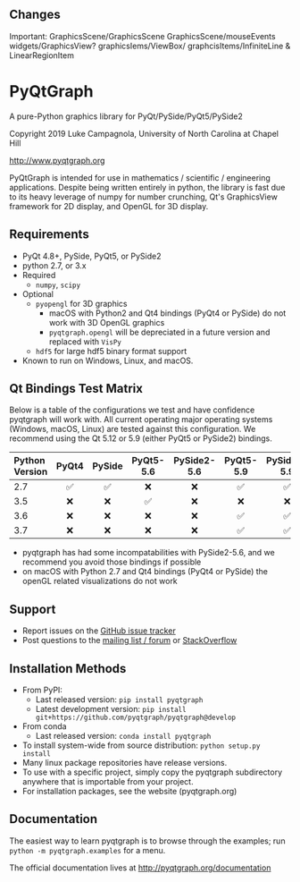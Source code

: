 Changes
------------
Important: GraphicsScene/GraphicsScene
           GraphicsScene/mouseEvents
           widgets/GraphicsView?
           graphicsIems/ViewBox/
           graphcisItems/InfiniteLine & LinearRegionItem

PyQtGraph
=========

A pure-Python graphics library for PyQt/PySide/PyQt5/PySide2

Copyright 2019 Luke Campagnola, University of North Carolina at Chapel Hill

<http://www.pyqtgraph.org>

PyQtGraph is intended for use in mathematics / scientific / engineering applications.
Despite being written entirely in python, the library is fast due to its
heavy leverage of numpy for number crunching, Qt's GraphicsView framework for
2D display, and OpenGL for 3D display.

Requirements
------------

* PyQt 4.8+, PySide, PyQt5, or PySide2
* python 2.7, or 3.x
* Required
  * `numpy`, `scipy`
* Optional
  * `pyopengl` for 3D graphics
    * macOS with Python2 and Qt4 bindings (PyQt4 or PySide) do not work with 3D OpenGL graphics
    * `pyqtgraph.opengl` will be depreciated in a future version and replaced with `VisPy`
  * `hdf5` for large hdf5 binary format support
* Known to run on Windows, Linux, and macOS.

Qt Bindings Test Matrix
-----------------------

Below is a table of the configurations we test and have confidence pyqtgraph will work with.  All current operating major operating systems (Windows, macOS, Linux) are tested against this configuration.  We recommend using the Qt 5.12 or 5.9 (either PyQt5 or PySide2) bindings.

| Python Version  |        PyQt4       | PySide             | PyQt5-5.6          | PySide2-5.6        | PyQt5-5.9          | PySide2-5.9        |      PyQt5-5.12    |  PySide2 5.12      |
| :-------------- | :----------------: | :----------------: | :----------------: | :----------------: | :----------------: | :----------------: | :----------------: | :----------------: |
| 2.7             | :white_check_mark: | :white_check_mark: | :x:                | :x:                | :white_check_mark: | :white_check_mark: | :x:                | :white_check_mark: |
| 3.5             | :x:                | :x:                | :white_check_mark: | :x:                | :x:                | :x:                | :white_check_mark: | :white_check_mark: |
| 3.6             | :x:                | :x:                | :x:                | :x:                | :white_check_mark: | :white_check_mark: | :white_check_mark: | :white_check_mark: |
| 3.7             | :x:                | :x:                | :x:                | :x:                | :white_check_mark: | :white_check_mark: | :white_check_mark: | :white_check_mark: |

* pyqtgraph has had some incompatabilities with PySide2-5.6, and we recommend you avoid those bindings if possible
* on macOS with Python 2.7 and Qt4 bindings (PyQt4 or PySide) the openGL related visualizations do not work

Support
-------

* Report issues on the [GitHub issue tracker](https://github.com/pyqtgraph/pyqtgraph/issues)
* Post questions to the [mailing list / forum](https://groups.google.com/forum/?fromgroups#!forum/pyqtgraph) or [StackOverflow](https://stackoverflow.com/questions/tagged/pyqtgraph)

Installation Methods
--------------------

* From PyPI:
  * Last released version: `pip install pyqtgraph`
  * Latest development version: `pip install git+https://github.com/pyqtgraph/pyqtgraph@develop`
* From conda
  * Last released version: `conda install pyqtgraph`
* To install system-wide from source distribution: `python setup.py install`
* Many linux package repositories have release versions.
* To use with a specific project, simply copy the pyqtgraph subdirectory
  anywhere that is importable from your project.
* For installation packages, see the website (pyqtgraph.org)

Documentation
-------------

The easiest way to learn pyqtgraph is to browse through the examples; run `python -m pyqtgraph.examples` for a menu.

The official documentation lives at http://pyqtgraph.org/documentation
